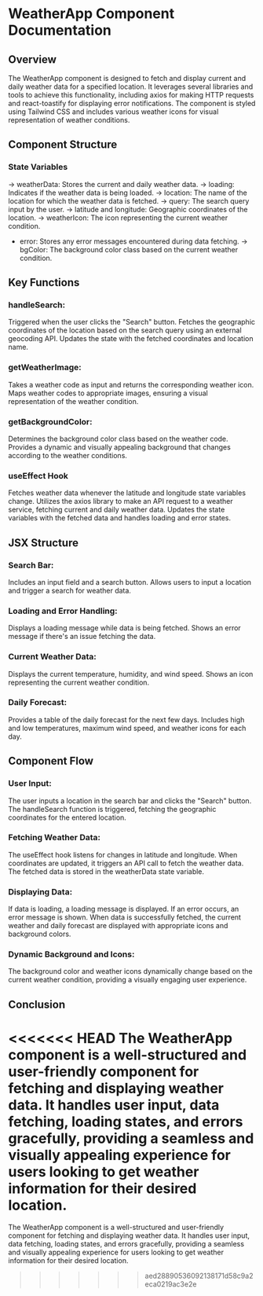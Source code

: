 # WeatherApp Component Documentation
 
## Overview
The WeatherApp component is designed to fetch and display current and daily weather data for a specified location. It leverages several libraries and tools to achieve this functionality, including axios for making HTTP requests and react-toastify for displaying error notifications. The component is styled using Tailwind CSS and includes various weather icons for visual representation of weather conditions.

## Component Structure

### State Variables

-> weatherData: Stores the current and daily weather data.
-> loading: Indicates if the weather data is being loaded.
-> location: The name of the location for which the weather data is fetched.
-> query: The search query input by the user.
-> latitude and longitude: Geographic coordinates of the location.
-> weatherIcon: The icon representing the current weather condition.
- error: Stores any error messages encountered during data fetching.
-> bgColor: The background color class based on the current weather condition.

## Key Functions

### handleSearch:
Triggered when the user clicks the "Search" button.
Fetches the geographic coordinates of the location based on the search query using an external geocoding API.
Updates the state with the fetched coordinates and location name.

### getWeatherImage:
Takes a weather code as input and returns the corresponding weather icon.
Maps weather codes to appropriate images, ensuring a visual representation of the weather condition.

### getBackgroundColor:
Determines the background color class based on the weather code.
Provides a dynamic and visually appealing background that changes according to the weather conditions.

### useEffect Hook
Fetches weather data whenever the latitude and longitude state variables change.
Utilizes the axios library to make an API request to a weather service, fetching current and daily weather data.
Updates the state variables with the fetched data and handles loading and error states.

## JSX Structure

### Search Bar:
Includes an input field and a search button.
Allows users to input a location and trigger a search for weather data.

### Loading and Error Handling:
Displays a loading message while data is being fetched.
Shows an error message if there's an issue fetching the data.

### Current Weather Data:
Displays the current temperature, humidity, and wind speed.
Shows an icon representing the current weather condition.

### Daily Forecast:
Provides a table of the daily forecast for the next few days.
Includes high and low temperatures, maximum wind speed, and weather icons for each day.


## Component Flow

### User Input:
The user inputs a location in the search bar and clicks the "Search" button.
The handleSearch function is triggered, fetching the geographic coordinates for the entered location.

### Fetching Weather Data:
The useEffect hook listens for changes in latitude and longitude.
When coordinates are updated, it triggers an API call to fetch the weather data.
The fetched data is stored in the weatherData state variable.

### Displaying Data:
If data is loading, a loading message is displayed.
If an error occurs, an error message is shown.
When data is successfully fetched, the current weather and daily forecast are displayed with appropriate icons and background colors.

### Dynamic Background and Icons:
The background color and weather icons dynamically change based on the current weather condition, providing a visually engaging user experience.

## Conclusion

<<<<<<< HEAD
The WeatherApp component is a well-structured and user-friendly component for fetching and displaying weather data. It handles user input, data fetching, loading states, and errors gracefully, providing a seamless and visually appealing experience for users looking to get weather information for their desired location.
=======
The WeatherApp component is a well-structured and user-friendly component for fetching and displaying weather data. It handles user input, data fetching, loading states, and errors gracefully, providing a seamless and visually appealing experience for users looking to get weather information for their desired location.
>>>>>>> aed28890536092138171d58c9a2eca0219ac3e2e
